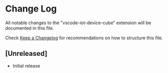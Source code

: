 # Change Log

All notable changes to the "vscode-iot-device-cube" extension will be documented in this file.

Check [Keep a Changelog](http://keepachangelog.com/) for recommendations on how to structure this file.

## [Unreleased]

- Initial release